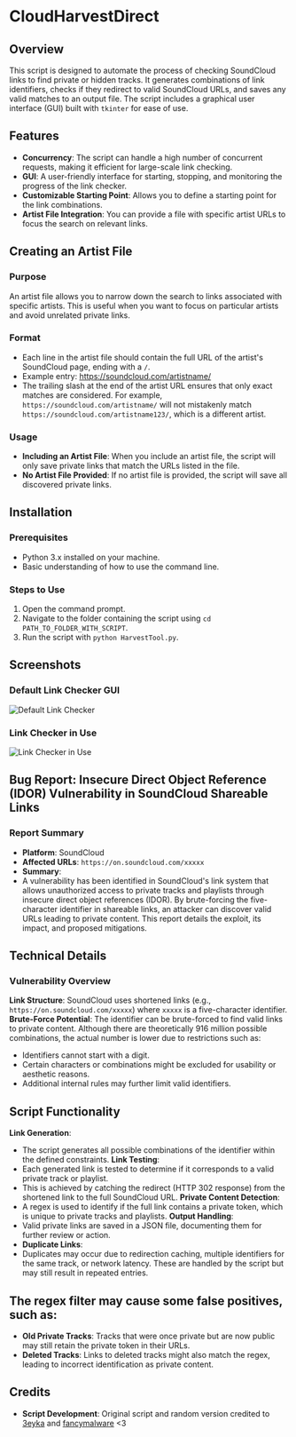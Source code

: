 # CloudHarvestDirect

## Overview

This script is designed to automate the process of checking SoundCloud links to find private or hidden tracks. It generates combinations of link identifiers, checks if they redirect to valid SoundCloud URLs, and saves any valid matches to an output file. The script includes a graphical user interface (GUI) built with `tkinter` for ease of use.

## Features

- **Concurrency**: The script can handle a high number of concurrent requests, making it efficient for large-scale link checking.
- **GUI**: A user-friendly interface for starting, stopping, and monitoring the progress of the link checker.
- **Customizable Starting Point**: Allows you to define a starting point for the link combinations.
- **Artist File Integration**: You can provide a file with specific artist URLs to focus the search on relevant links.



## Creating an Artist File

### Purpose

An artist file allows you to narrow down the search to links associated with specific artists. This is useful when you want to focus on particular artists and avoid unrelated private links.

### Format

- Each line in the artist file should contain the full URL of the artist's SoundCloud page, ending with a `/`.
- Example entry: https://soundcloud.com/artistname/
- The trailing slash at the end of the artist URL ensures that only exact matches are considered. For example, `https://soundcloud.com/artistname/` will not mistakenly match `https://soundcloud.com/artistname123/`, which is a different artist.


### Usage

- **Including an Artist File**: When you include an artist file, the script will only save private links that match the URLs listed in the file.
- **No Artist File Provided**: If no artist file is provided, the script will save all discovered private links.


## Installation

### Prerequisites

- Python 3.x installed on your machine.
- Basic understanding of how to use the command line.

### Steps to Use

1. Open the command prompt.
2. Navigate to the folder containing the script using `cd PATH_TO_FOLDER_WITH_SCRIPT`.
3. Run the script with `python HarvestTool.py`.



## Screenshots

### Default Link Checker GUI

![Default Link Checker](https://imgur.com/aJYsfGk.png)

### Link Checker in Use

![Link Checker in Use](https://imgur.com/lKjxNGi.png)


## Bug Report: Insecure Direct Object Reference (IDOR) Vulnerability in SoundCloud Shareable Links

### Report Summary

- **Platform**: SoundCloud
- **Affected URLs**: `https://on.soundcloud.com/xxxxx`
- **Summary**: 
- A vulnerability has been identified in SoundCloud's link system that allows unauthorized access to private tracks and playlists through insecure direct object references (IDOR). By brute-forcing the five-character identifier in shareable links, an attacker can discover valid URLs leading to private content. This report details the exploit, its impact, and proposed mitigations.

## Technical Details

### Vulnerability Overview

 **Link Structure**: SoundCloud uses shortened links (e.g., `https://on.soundcloud.com/xxxxx`) where `xxxxx` is a five-character identifier.
 **Brute-Force Potential**: The identifier can be brute-forced to find valid links to private content. Although there are theoretically 916 million possible combinations, the actual number is lower due to restrictions such as:
- Identifiers cannot start with a digit.
- Certain characters or combinations might be excluded for usability or aesthetic reasons.
- Additional internal rules may further limit valid identifiers.

## Script Functionality

 **Link Generation**: 
- The script generates all possible combinations of the identifier within the defined constraints.
 **Link Testing**:
- Each generated link is tested to determine if it corresponds to a valid private track or playlist.
- This is achieved by catching the redirect (HTTP 302 response) from the shortened link to the full SoundCloud URL.
 **Private Content Detection**:
- A regex is used to identify if the full link contains a private token, which is unique to private tracks and playlists.
 **Output Handling**:
- Valid private links are saved in a JSON file, documenting them for further review or action.
- **Duplicate Links**:
- Duplicates may occur due to redirection caching, multiple identifiers for the same track, or network latency. These are handled by the script but may still result in repeated entries.


## The regex filter may cause some false positives, such as:
- **Old Private Tracks**: Tracks that were once private but are now public may still retain the private token in their URLs.
- **Deleted Tracks**: Links to deleted tracks might also match the regex, leading to incorrect identification as private content.






## Credits

- **Script Development**: Original script and random version credited to [3eyka](https://github.com/3eyka/sound-cloudripper) and [fancymalware](https://github.com/fancymalware/soundcloud-ripper) <3
